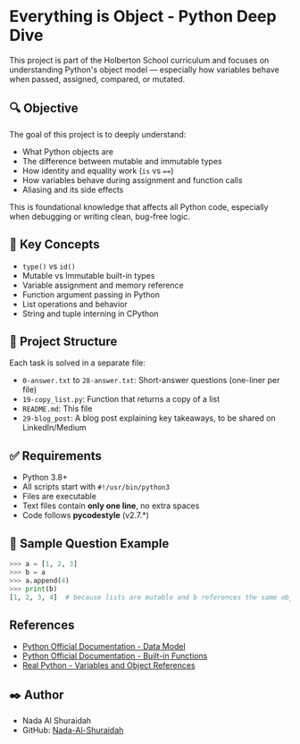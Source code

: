 # Everything is Object - Python Deep Dive

This project is part of the Holberton School curriculum and focuses on understanding Python's object model — especially how variables behave when passed, assigned, compared, or mutated.

## 🔍 Objective

The goal of this project is to deeply understand:
- What Python objects are
- The difference between mutable and immutable types
- How identity and equality work (`is` vs `==`)
- How variables behave during assignment and function calls
- Aliasing and its side effects

This is foundational knowledge that affects all Python code, especially when debugging or writing clean, bug-free logic.

## 🧠 Key Concepts

- `type()` vs `id()`
- Mutable vs Immutable built-in types
- Variable assignment and memory reference
- Function argument passing in Python
- List operations and behavior
- String and tuple interning in CPython

## 📁 Project Structure

Each task is solved in a separate file:

- `0-answer.txt` to `28-answer.txt`: Short-answer questions (one-liner per file)
- `19-copy_list.py`: Function that returns a copy of a list
- `README.md`: This file
- `29-blog_post`: A blog post explaining key takeaways, to be shared on LinkedIn/Medium

## ✅ Requirements

- Python 3.8+
- All scripts start with `#!/usr/bin/python3`
- Files are executable
- Text files contain **only one line**, no extra spaces
- Code follows **pycodestyle** (v2.7.\*)

## 📝 Sample Question Example

```python
>>> a = [1, 2, 3]
>>> b = a
>>> a.append(4)
>>> print(b)
[1, 2, 3, 4]  # because lists are mutable and b references the same object
```

## References

- [Python Official Documentation - Data Model](https://docs.python.org/3/reference/datamodel.html)
- [Python Official Documentation - Built-in Functions](https://docs.python.org/3/library/functions.html)
- [Real Python - Variables and Object References](https://realpython.com/pointers-in-python/)

## ✒️ Author
- Nada Al Shuraidah 
- GitHub: [Nada-Al-Shuraidah](https://github.com/Nada-Al-Shuraidah)
